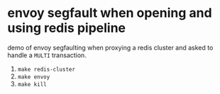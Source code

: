 # envoy segfault when opening and using redis pipeline

demo of envoy segfaulting when proxying a redis cluster and asked to handle a `MULTI` transaction.

1. `make redis-cluster`
2. `make envoy`
3. `make kill`
